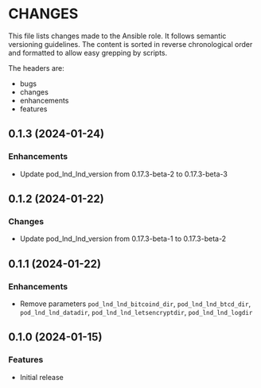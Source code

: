 # CHANGES

This file lists changes made to the Ansible role. It follows semantic versioning
guidelines. The content is sorted in reverse chronological order and formatted
to allow easy grepping by scripts.

The headers are:
- bugs
- changes
- enhancements
- features

## 0.1.3 (2024-01-24)

### Enhancements

- Update pod_lnd_lnd_version from 0.17.3-beta-2 to 0.17.3-beta-3

## 0.1.2 (2024-01-22)

### Changes

- Update pod_lnd_lnd_version from 0.17.3-beta-1 to 0.17.3-beta-2

## 0.1.1 (2024-01-22)

### Enhancements

- Remove parameters `pod_lnd_lnd_bitcoind_dir`, `pod_lnd_lnd_btcd_dir`, `pod_lnd_lnd_datadir`, `pod_lnd_lnd_letsencryptdir`, `pod_lnd_lnd_logdir`

## 0.1.0 (2024-01-15)

### Features

- Initial release
